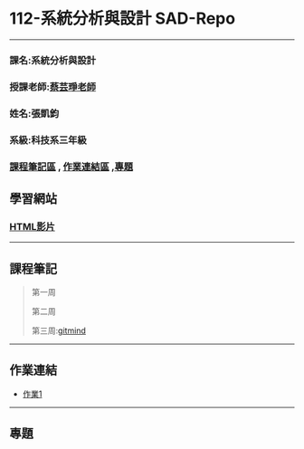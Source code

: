 # 112-系統分析與設計 SAD-Repo
***
### 課名:系統分析與設計
### 授課老師:[蔡芸琤老師](https://github.com/pecu)
### 姓名:張凱鈞
### 系級:科技系三年級
### [課程筆記區](https://github.com/eric40971116H/SAD-Repo/blob/main/README.md#%E8%AA%B2%E7%A8%8B%E7%AD%86%E8%A8%98) , [作業連結區](https://github.com/eric40971116H/SAD-Repo/blob/main/README.md#%E4%BD%9C%E6%A5%AD%E9%80%A3%E7%B5%90) ,[專題](https://github.com/eric40971116H/SAD-Repo/blob/main/README.md#%E5%B0%88%E9%A1%8C)

## 學習網站
### [HTML影片](https://www.youtube.com/watch?v=-Zafi9IPJ30&list=PL-g0fdC5RMbqW54tWQPIVbhyl_Ky6a2VI&index=31)
***

## 課程筆記
>第一周
>
>第二周
>
>第三周:[gitmind](https://gitmind.com/app/docs/m82wtyhe)
***
## 作業連結
+ [作業1]()
***
## 專題
